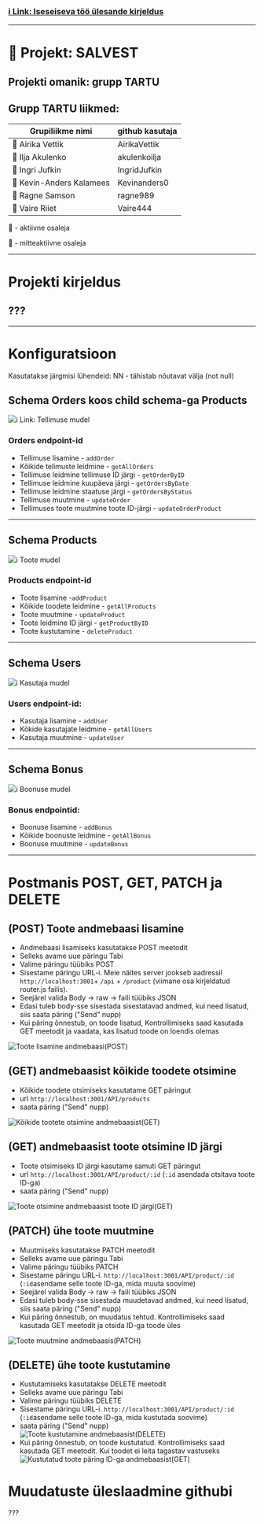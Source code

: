 ### [ :information_source: Link: Iseseiseva töö ülesande kirjeldus](./assingment_description.md)
________________________________________________________________________________________________________________________________________________________________________________

# :memo: Projekt: SALVEST 
## Projekti omanik: grupp TARTU
## Grupp TARTU liikmed:
| Grupiliikme nimi | github kasutaja |
| --- | --- |
| :green_book: Airika Vettik | AirikaVettik |
| :closed_book: Ilja Akulenko | akulenkoilja |
| :green_book: Ingri Jufkin | IngridJufkin |
| :green_book: Kevin-Anders Kalamees | Kevinanders0 |
| :green_book: Ragne Samson | ragne989 |
| :green_book: Vaire Riiet | Vaire444 |

:green_book: - aktiivne osaleja

:closed_book: - mitteaktiivne osaleja

________________________________________________________________________________________________________________________________________________________________________________

# Projekti kirjeldus

## ???





________________________________________________________________________________________________________________________________________________________________________________
# Konfiguratsioon
Kasutatakse järgmisi lühendeid:
NN - tähistab nõutavat välja (not null)

## Schema Orders koos child schema-ga Products
![ :information_source: Link: Tellimuse mudel](./images/Schema_Orders_and_child_schema_Products.png)
### Orders endpoint-id
* Tellimuse lisamine - `addOrder`
* Kõikide telimuste leidmine - `getAllOrders`
* Tellimuse leidmine tellimuse ID järgi - `getOrderByID`
* Tellimuse leidmine kuupäeva järgi - `getOrdersByDate`
* Tellimuse leidmine staatuse järgi - `getOrdersByStatus`
* Tellimuse muutmine - `updateOrder`
* Tellimuses toote muutmine toote ID-järgi - `updateOrderProduct`
________________________________________________________________________________________________________________________________________________________________________________
## Schema Products
![ :information_source: Toote mudel](./images/Products.png)
### Products endpoint-id
* Toote lisamine -`addProduct`
* Kõikide toodete leidmine - `getAllProducts`
* Toote muutmine - `updateProduct`
* Toote leidmine ID järgi - `getProductByID`
* Toote kustutamine - `deleteProduct`
________________________________________________________________________________________________________________________________________________________________________________
## Schema Users
![ :information_source: Kasutaja mudel](./images/Users.png)
### Users endpoint-id:
* Kasutaja lisamine - `addUser`
* Kõkide kasutajate leidmine - `getAllUsers`
* Kasutaja muutmine - `updateUser`
________________________________________________________________________________________________________________________________________________________________________________
## Schema Bonus
![ :information_source: Boonuse mudel](./images/Bonus.png)
### Bonus endpointid:
* Boonuse lisamine - `addBonus`
* Kõikide boonuste leidmine - `getAllBonus`
* Boonuse muutmine - `updateBonus`
________________________________________________________________________________________________________________________________________________________________________________
# Postmanis POST, GET, PATCH ja DELETE
## (POST) Toote andmebaasi lisamine
- Andmebaasi lisamiseks kasutatakse POST meetodit
- Selleks avame uue päringu Tabi
- Valime päringu tüübiks POST
- Sisestame päringu URL-i. Meie näites server jookseb aadressil `http://localhost:3001`+ `/api` + `/product` (viimane osa kirjeldatud router.js failis).
- Seejärel valida Body -> raw -> faili tüübiks JSON
- Edasi tuleb body-sse sisestada sisestatavad andmed, kui need lisatud, siis saata päring ("Send" nupp)
- Kui päring õnnestub, on toode lisatud, Kontrollimiseks saad kasutada GET meetodit ja vaadata, kas lisatud toode on loendis olemas

![Toote lisamine andmebaasi(POST)](./images/POST.png)

## (GET) andmebaasist kõikide toodete otsimine
- Kõikide toodete otsimiseks kasutatame GET päringut
- url `http://localhost:3001/API/products`
- saata päring ("Send" nupp)

![Kõikide tootete otsimine andmebaasist(GET)](./images/GETALL.png)

## (GET) andmebaasist toote otsimine ID järgi
- Toote otsimiseks ID järgi kasutame samuti GET päringut
- url `http://localhost:3001/API/product/:id` (`:id` asendada otsitava toote ID-ga)
- saata päring ("Send" nupp)

![Toote otsimine andmebaasist toote ID järgi(GET)](./images/GETID.png)

## (PATCH) ühe toote muutmine
- Muutmiseks kasutatakse PATCH meetodit
- Selleks avame uue päringu Tabi
- Valime päringu tüübiks PATCH
- Sisestame päringu URL-i. `http://localhost:3001/API/product/:id` (`:id`asendame selle toote ID-ga, mida muuta soovime)
- Seejärel valida Body -> raw -> faili tüübiks JSON
- Edasi tuleb body-sse sisestada muudetavad andmed, kui need lisatud, siis saata päring ("Send" nupp)
- Kui päring õnnestub, on muudatus tehtud. Kontrollimiseks saad kasutada GET meetodit ja otsida ID-ga toode üles

![Toote muutmine andmebaasis(PATCH)](./images/PATCH.png)

## (DELETE) ühe toote kustutamine
- Kustutamiseks kasutatakse DELETE meetodit
- Selleks avame uue päringu Tabi
- Valime päringu tüübiks DELETE
- Sisestame päringu URL-i. `http://localhost:3001/API/product/:id` (`:id`asendame selle toote ID-ga, mida kustutada soovime)
- saata päring ("Send" nupp)
![Toote kustutamine andmebaasist(DELETE)](./images/DELETE.png)
- Kui päring õnnestub, on toode kustutatud. Kontrollimiseks saad kasutada GET meetodit. Kui toodet ei leita tagastav vastuseks ![Kustutatud toote päring ID-ga andmebaasist(GET)](./images/GETDELETED.png)








# Muudatuste üleslaadmine githubi

???


